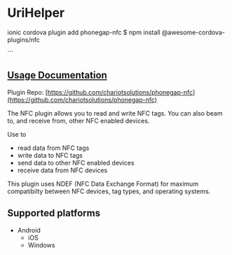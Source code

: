 # UriHelper

ionic cordova plugin add phonegap-nfc $ npm install @awesome-cordova-plugins/nfc

\`\`\`

## [Usage Documentation](https://danielsogl.gitbook.io/awesome-cordova-plugins/plugins/nfc/)

Plugin Repo: [https://github.com/chariotsolutions/phonegap-nfc](https://github.com/chariotsolutions/phonegap-nfc)

The NFC plugin allows you to read and write NFC tags. You can also beam to, and receive from, other NFC enabled devices.

Use to

* read data from NFC tags
* write data to NFC tags
* send data to other NFC enabled devices
* receive data from NFC devices

This plugin uses NDEF \(NFC Data Exchange Format\) for maximum compatibilty between NFC devices, tag types, and operating systems.

## Supported platforms

* Android
  * iOS
  * Windows

